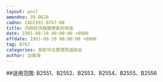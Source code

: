 ```yaml
---
layout: post
amendno: 39-0628
cadno: CAD1991-B767-08
title: 内侧扰流板磨擦条的改装
date: 1991-08-10 00:00:00 +0800
effdate: 1991-08-29 00:00:00 +0800
tag: B767
categories: 民航华北管理局适航处
author: 边振海
---
```


##适用范围:
B2551、B2552、B2553、B2554、B2555、B2556

